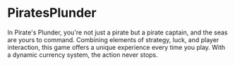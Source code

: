 # PiratesPlunder
In Pirate's Plunder, you're not just a pirate but a pirate captain, and the seas are yours to command. Combining elements of strategy, luck, and player interaction, this game offers a unique experience every time you play. With a dynamic currency system, the action never stops.
